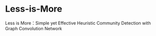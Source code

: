 # Less-is-More
Less is More：Simple yet Effective Heuristic Community Detection with Graph Convolution Network
